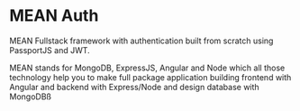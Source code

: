 # MEAN Auth
MEAN Fullstack framework with authentication built from scratch using PassportJS and JWT.

MEAN stands for MongoDB, ExpressJS, Angular and Node which all those technology help you to make full package application
building frontend with Angular and backend with Express/Node and design database with MongoDBß